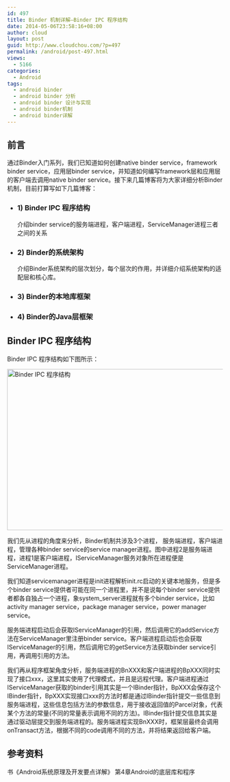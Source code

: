 ```yaml
---
id: 497
title: Binder 机制详解—Binder IPC 程序结构
date: 2014-05-06T23:58:16+08:00
author: cloud
layout: post
guid: http://www.cloudchou.com/?p=497
permalink: /android/post-497.html
views:
  - 5166
categories:
  - Android
tags:
  - android binder
  - android binder 分析
  - android binder 设计与实现
  - android binder机制
  - android binder详解
---
```

## 前言

通过Binder入门系列，我们已知道如何创建native binder service，framework binder service，应用层binder service，并知道如何编写framework层和应用层的客户端去调用native binder service。接下来几篇博客将为大家详细分析Binder机制，目前打算写如下几篇博客：

  * ### 1) Binder IPC 程序结构
    
    介绍binder service的服务端进程，客户端进程，ServiceManager进程三者之间的关系

  * ### 2) Binder的系统架构
    
    介绍Binder系统架构的层次划分，每个层次的作用，并详细介绍系统架构的适配层和核心库。

  * ### 3) Binder的本地库框架

  * ### 4) Binder的Java层框架

## Binder IPC 程序结构

Binder IPC 程序结构如下图所示：

<a href="http://www.cloudchou.com/wp-content/uploads/2014/05/Binder-IPC-程序结构.jpg" target="_blank"><img src="http://www.cloudchou.com/wp-content/uploads/2014/05/Binder-IPC-程序结构.jpg" alt="Binder IPC 程序结构" width="554" height="376" class="aligncenter size-full wp-image-500" srcset="http://www.cloudchou.com/wp-content/uploads/2014/05/Binder-IPC-程序结构.jpg 554w, http://www.cloudchou.com/wp-content/uploads/2014/05/Binder-IPC-程序结构-300x203.jpg 300w, http://www.cloudchou.com/wp-content/uploads/2014/05/Binder-IPC-程序结构-200x135.jpg 200w" sizes="(max-width: 554px) 100vw, 554px" /></a>

我们先从进程的角度来分析，Binder机制共涉及3个进程， 服务端进程，客户端进程，管理各种binder service的service manager进程。图中进程2是服务端进程，进程1是客户端进程，IServiceManager服务对象所在进程便是ServiceManager进程。

我们知道servicemanager进程是init进程解析init.rc启动的关键本地服务，但是多个binder service提供者可能在同一个进程里，并不是说每个binder service提供者都各自独占一个进程，象system_server进程就有多个binder service，比如activity manager service，package manager service，power manager service。

服务端进程启动后会获取IServiceManager的引用，然后调用它的addService方法在ServiceManager里注册binder service。客户端进程启动后也会获取IServiceManager的引用，然后调用它的getService方法获取binder service引用，再调用引用的方法。

我们再从程序框架角度分析，服务端进程的BnXXX和客户端进程的BpXXX同时实现了接口xxx，这里其实使用了代理模式，并且是远程代理。客户端进程通过IServiceManager获取的binder引用其实是一个IBinder指针，BpXXX会保存这个IBinder指针，BpXXX实现接口xxx的方法时都是通过IBinder指针提交一些信息到服务端进程，这些信息包括方法的参数信息，用于接收返回值的Parcel对象，代表某个方法的常量(不同的常量表示调用不同的方法)。IBinder指针提交信息其实是通过驱动层提交到服务端进程的。服务端进程实现BnXXX时，框架层最终会调用onTransact方法，根据不同的code调用不同的方法，并将结果返回给客户端。

## 参考资料

书《Android系统原理及开发要点详解》 第4章Android的底层库和程序